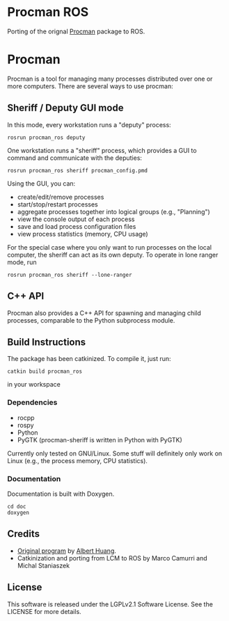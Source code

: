 # Procman ROS
Porting of the orignal [Procman](https://github.com/ashuang/procman) package to ROS.

# Procman

Procman is a tool for managing many processes distributed over one or more
computers. There are several ways to use procman:

## Sheriff / Deputy GUI mode

In this mode, every workstation runs a "deputy" process:

```
rosrun procman_ros deputy
```

One workstation runs a "sheriff" process, which provides a GUI to command and
communicate with the deputies:

```
rosrun procman_ros sheriff procman_config.pmd
```

Using the GUI, you can:
-  create/edit/remove processes
-  start/stop/restart processes
-  aggregate processes together into logical groups (e.g., "Planning")
-  view the console output of each process
-  save and load process configuration files
-  view process statistics (memory, CPU usage)

For the special case where you only want to run processes on the local
computer, the sheriff can act as its own deputy.  To operate in lone ranger
mode, run

```
rosrun procman_ros sheriff --lone-ranger
```

## C++ API

Procman also provides a C++ API for spawning and managing child processes,
comparable to the Python subprocess module.

## Build Instructions
The package has been catkinized. To compile it, just run:
```
catkin build procman_ros
```
in your workspace

### Dependencies
* rocpp
* rospy
* Python
* PyGTK  (procman-sheriff is written in Python with PyGTK)

Currently only tested on GNU/Linux.  Some stuff will definitely only work on
Linux (e.g., the process memory, CPU statistics).

### Documentation

Documentation is built with Doxygen.

```
cd doc
doxygen
```
## Credits
- [Original program](https://github.com/ashuang/procman) by [Albert Huang](https://github.com/ashuang). 
- Catkinization and porting from LCM to ROS by Marco Camurri and Michal Staniaszek

## License
This software is released under the LGPLv2.1 Software License. See the LICENSE for more details.
